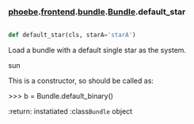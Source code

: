 ### [phoebe](phoebe.md).[frontend](phoebe.frontend.md).[bundle](phoebe.frontend.bundle.md).[Bundle](phoebe.frontend.bundle.Bundle.md).default_star

```py

def default_star(cls, starA='starA')

```



Load a bundle with a default single star as the system.

sun

This is a constructor, so should be called as:

&gt;&gt;&gt; b = Bundle.default_binary()

:return: instatiated :class`Bundle` object

